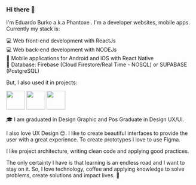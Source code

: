 ### Hi there 👋

I'm Eduardo Burko a.k.a Phantoxe . I'm a developer websites, mobile apps. Currently my stack is:

💻 Web front-end development with ReactJs<br/>
💻 Web back-end development with NODEJs<br/>
📱 Mobile applications for Android and iOS with React Native<br/>
💾 Database: Firebase (Cloud Firestore/Real Time - NOSQL) or SUPABASE (PostgreSQL)

But, I also used it in projects:      

<img src="https://user-images.githubusercontent.com/29681268/124857577-ed9a7f80-df82-11eb-88d6-b1db09ac8b32.png" width="50" height="50"> <img src="https://user-images.githubusercontent.com/29681268/124857619-0014b900-df83-11eb-8b17-522af34c91da.png" width="50" height="50"> <img src="https://user-images.githubusercontent.com/29681268/124858149-e4f67900-df83-11eb-81be-d63b12a2d4a2.png" width="50" height="50">

🎓 I am graduated in Design Graphic and Pos Graduate in Design UX/UI.

I also love UX Design 😍. I like to create beautiful interfaces to provide the user with a great experience. To create prototypes I love to use Figma.

I like project architecture, writing clean code and applying good practices.

The only certainty I have is that learning is an endless road and I want to stay on it. So, I love technology, coffee and applying knowledge to solve problems, create solutions and impact lives. 💜

